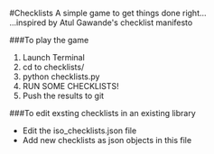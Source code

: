 #Checklists
A simple game to get things done right...  
...inspired by Atul Gawande's checklist manifesto

###To play the game
1. Launch Terminal
2. cd to checklists/
3. python checklists.py
4. RUN SOME CHECKLISTS!
5. Push the results to git

###To edit exsting checklists in an existing library
* Edit the iso_checklists.json file
* Add new checklists as json objects in this file



